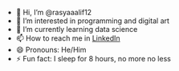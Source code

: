 - 👋 Hi, I’m @rasyaaalif12
- 👀 I’m interested in programming and digital art
- 🌱 I’m currently learning data science
- 📫 How to reach me in [LinkedIn](https://www.linkedin.com/in/rasyaa-alif-fauzan-a73272143/)
- 😄 Pronouns: He/Him
- ⚡ Fun fact: I sleep for 8 hours, no more no less

<!---
rasyaaalif12/rasyaaalif12 is a ✨ special ✨ repository because its `README.md` (this file) appears on your GitHub profile.
You can click the Preview link to take a look at your changes.
--->
